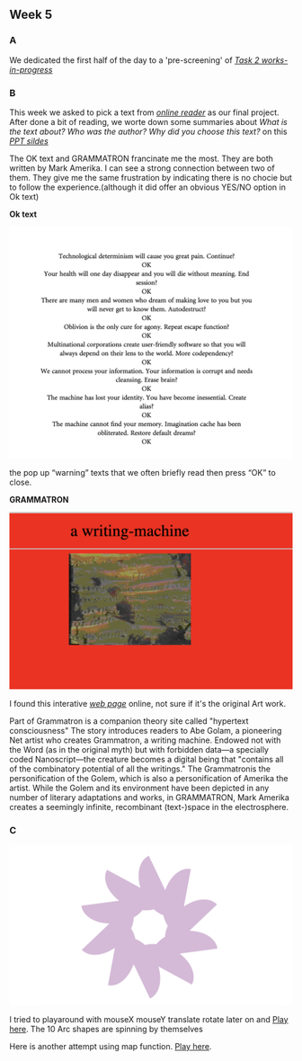 ## Week 5 

### A

We dedicated the first half of the day to a 'pre-screening' of  [*Task 2 works-in-progress*](https://www.youtube.com/watch?v=V1scKvMRQx8&t=9s)


### B

This week we asked to pick a text from [*online reader*](http://digbeyond.com/readme/phplist.php?course=Code-Words) as our final project. After done a bit of reading, we worte down some summaries about *What is the text about? Who was the author? Why did you choose this text?* on this [*PPT sildes*](https://docs.google.com/presentation/d/1tF9j3J75aVpLWOs6R_vCNQty8WjL-_AfgO9TgyKLoq0/edit#slide=id.g91a5b1fc32_16_0) 

The OK text and GRAMMATRON francinate me the most. They are both written by Mark Amerika. I can see a strong connection between two of them. They give me the same frustration by indicating there is no chocie but to follow the experience.(although it did offer an obvious  YES/NO option in Ok text)

**Ok text**

![](https://github.com/Raymondvonz/CodeWords/blob/master/W5/Screen%20Shot%202020-09-18%20at%2012.19.35%20am.png)

the pop up “warning” texts that we often briefly read then press “OK” to close. 

**GRAMMATRON**

![](https://github.com/Raymondvonz/CodeWords/blob/master/W5/Screen%20Shot%202020-09-18%20at%201.46.08%20am.png)

I found this interative [*web page*](http://www.grammatron.com) online, not sure if it's the original Art work.

Part of Grammatron is a companion theory site called "hypertext consciousness" The story introduces readers to Abe Golam, a pioneering Net artist who creates Grammatron, a writing machine. Endowed not with the Word (as in the original myth) but with forbidden data—a specially coded Nanoscript—the creature becomes a digital being that "contains all of the combinatory potential of all the writings." The Grammatronis the personification of the Golem, which is also a personification of Amerika the artist. While the Golem and its environment have been depicted in any number of literary adaptations and works, in GRAMMATRON, Mark Amerika creates a seemingly infinite, recombinant (text-)space in the electrosphere.

### C

![](https://github.com/Raymondvonz/CodeWords/blob/master/W5/Screen%20Shot%202020-09-18%20at%201.07.39%20am.png)

I tried to playaround with mouseX mouseY translate rotate later on and  [Play here](https://raymondvonz.github.io/CodeWords/W5/spin/).
The 10 Arc shapes are spinning by themselves 

Here is another attempt using map function.
[Play here](https://raymondvonz.github.io/CodeWords/W5/mapfunction/).

